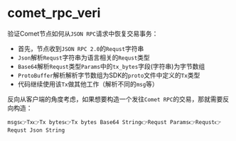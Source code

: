 # comet_rpc_veri

验证Comet节点如何从`JSON RPC`请求中恢复交易事务：

- 首先，节点收到`JSON RPC 2.0`的`Requst`字符串
- `Json`解析`Requst`字符串为语言相关的`Requst`类型
- `Base64`解析`Requst`类型`Params`中的`tx_bytes`字段(字符串)为字节数组
- `ProtoBuffer`解析解析字节数组为SDK的`proto`文件中定义的`Tx`类型
- 代码继续使用该`Tx`做其他工作（解析不同的`msg`等）


反向从客户端的角度考虑，如果想要构造一个发往`Comet RPC`的交易，那就需要反向构造：

`msgs👉Tx👉Tx bytes👉Tx bytes Base64 String👉Requst Params👉Requst👉Requst Json String`
